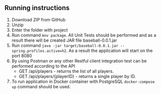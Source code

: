 ## Running instructions
1. Download ZIP from GitHub
2. Unzip
3. Enter the folder with project
4. Run command `mnv package`. All Unit Tests should be performed and as a result there will be created JAR file baseball-0.0.1.jar
5. Run command `java -jar target/baseball-0.0.1.jar --spring.profiles.active=h2`. As a result the application will start on the port 8080
6. By using Postman or any other Restful client integration test can be performed according to the API
   - GET /api/players - returns the list of all players.
   - GET /api/players/{playerID} - returns a single player by ID.
7. To run application in Docker container with PostgreSQL `docker-compose up` command should be used.